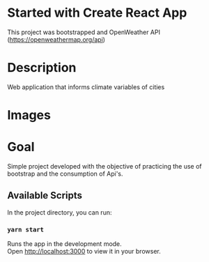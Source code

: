 # Started with Create React App

This project was bootstrapped and OpenWeather API (https://openweathermap.org/api)

# Description

Web application that informs climate variables of cities

# Images


# Goal

Simple project developed with the objective of practicing the use of bootstrap and the consumption of Api's. 

## Available Scripts

In the project directory, you can run:

### `yarn start`

Runs the app in the development mode.\
Open [http://localhost:3000](http://localhost:3000) to view it in your browser.

